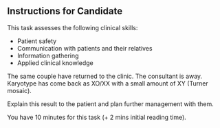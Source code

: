 ## Instructions for Candidate

This task assesses the following clinical skills:

- Patient safety
- Communication with patients and their relatives
- Information gathering
- Applied clinical knowledge

The same couple have returned to the clinic. The consultant is away. Karyotype has come back as XO/XX with a small amount of XY (Turner mosaic).

Explain this result to the patient and plan further management with them.

You have 10 minutes for this task (+ 2 mins initial reading time).